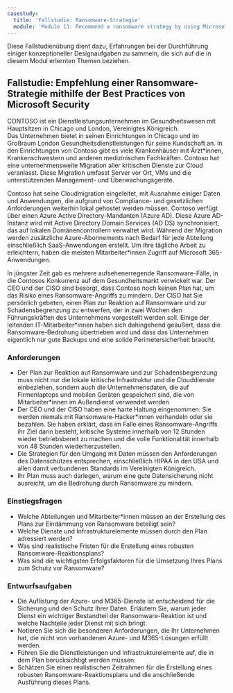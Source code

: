 ```yaml
---
casestudy:
  title: 'Fallstudie: Ransomware-Strategie'
  module: 'Module 13: Recommend a ransomware strategy by using Microsoft Security Best Practices'
---
```

Diese Fallstudienübung dient dazu, Erfahrungen bei der Durchführung einiger konzeptioneller Designaufgaben zu sammeln, die sich auf die in diesem Modul erlernten Themen beziehen.

## Fallstudie: Empfehlung einer Ransomware-Strategie mithilfe der Best Practices von Microsoft Security
 
CONTOSO ist ein Dienstleistungsunternehmen im Gesundheitswesen mit Hauptsitzen in Chicago und London, Vereinigtes Königreich.  
Das Unternehmen bietet in seinen Einrichtungen in Chicago und im Großraum London Gesundheitsdienstleistungen für seine Kundschaft an.  In den Einrichtungen von Contoso gibt es viele Krankenhäuser mit Ärzt*innen, Krankenschwestern und anderen medizinischen Fachkräften. Contoso hat eine unternehmensweite Migration aller kritischen Dienste zur Cloud veranlasst. Diese Migration umfasst Server vor Ort, VMs und die unterstützenden Management- und Überwachungsgeräte.

Contoso hat seine Cloudmigration eingeleitet, mit Ausnahme einiger Daten und Anwendungen, die aufgrund von Compliance- und gesetzlichen Anforderungen weiterhin lokal gehostet werden müssen. Contoso verfügt über einen Azure Active Directory-Mandanten (Azure AD). Diese Azure AD-Instanz wird mit Active Directory Domain Services (AD DS) synchronisiert, das auf lokalen Domänencontrollern verwaltet wird. Während der Migration werden zusätzliche Azure-Abonnements nach Bedarf für jede Abteilung einschließlich SaaS-Anwendungen erstellt. Um ihre tägliche Arbeit zu erleichtern, haben die meisten Mitarbeiter*innen Zugriff auf Microsoft 365-Anwendungen.  
 
In jüngster Zeit gab es mehrere aufsehenerregende Ransomware-Fälle, in die Contosos Konkurrenz auf dem Gesundheitsmarkt verwickelt war. Der CEO und der CISO sind besorgt, dass Contoso noch keinen Plan hat, um das Risiko eines Ransomware-Angriffs zu mindern. Der CISO hat Sie persönlich gebeten, einen Plan zur Reaktion auf Ransomware und zur Schadensbegrenzung zu entwerfen, der in zwei Wochen den Führungskräften des Unternehmens vorgestellt werden soll. Einige der leitenden IT-Mitarbeiter*innen haben sich dahingehend geäußert, dass die Ransomware-Bedrohung übertrieben wird und dass das Unternehmen eigentlich nur gute Backups und eine solide Perimetersicherheit braucht.
 
### Anforderungen

* Der Plan zur Reaktion auf Ransomware und zur Schadensbegrenzung muss nicht nur die lokale kritische Infrastruktur und die Clouddienste einbeziehen, sondern auch die Unternehmensdaten, die auf Firmenlaptops und mobilen Geräten gespeichert sind, die von Mitarbeiter*innen im Außendienst verwendet werden
* Der CEO und der CISO haben eine harte Haltung eingenommen: Sie werden niemals mit Ransomware-Hacker*innen verhandeln oder sie bezahlen. Sie haben erklärt, dass im Falle eines Ransomware-Angriffs ihr Ziel darin besteht, kritische Systeme innerhalb von 12 Stunden wieder betriebsbereit zu machen und die volle Funktionalität innerhalb von 48 Stunden wiederherzustellen.
* Die Strategien für den Umgang mit Daten müssen den Anforderungen des Datenschutzes entsprechen, einschließlich HIPAA in den USA und allen damit verbundenen Standards im Vereinigten Königreich.
* Ihr Plan muss auch darlegen, warum eine gute Datensicherung nicht ausreicht, um die Bedrohung durch Ransomware zu mindern.

### Einstiegsfragen

* Welche Abteilungen und Mitarbeiter*innen müssen an der Erstellung des Plans zur Eindämmung von Ransomware beteiligt sein? 
* Welche Dienste und Infrastrukturelemente müssen durch den Plan adressiert werden? 
* Was sind realistische Fristen für die Erstellung eines robusten Ransomware-Reaktionsplans?
* Was sind die wichtigsten Erfolgsfaktoren für die Umsetzung Ihres Plans zum Schutz vor Ransomware?

### Entwurfsaufgaben

* Die Auflistung der Azure- und M365-Dienste ist entscheidend für die Sicherung und den Schutz Ihrer Daten. Erläutern Sie, warum jeder Dienst ein wichtiger Bestandteil der Ransomware-Reaktion ist und welche Nachteile jeder Dienst mit sich bringt.
* Notieren Sie sich die besonderen Anforderungen, die Ihr Unternehmen hat, die nicht von vorhandenen Azure- und M365-Lösungen erfüllt werden.
* Führen Sie die Dienstleistungen und Infrastrukturelemente auf, die in dem Plan berücksichtigt werden müssen.
* Schätzen Sie einen realistischen Zeitrahmen für die Erstellung eines robusten Ransomware-Reaktionsplans und die anschließende Ausführung dieses Plans. 